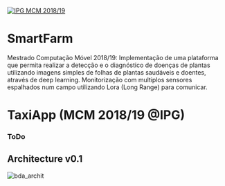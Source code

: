<a href="http://mcm.ipg.pt"><img src="http://www.ipg.pt/website/imgs/logotipo_ipg.jpg" title="IPG(MCM)" alt="IPG MCM 2018/19"></a>

# SmartFarm
Mestrado Computação Móvel 2018/19: Implementação de uma plataforma que permita realizar a detecção e o diagnóstico de doenças de plantas utilizando imagens simples de folhas de plantas saudáveis e doentes, através de deep learning. Monitorização com multiplos sensores espalhados num campo utilizando Lora (Long Range) para comunicar.

# TaxiApp (MCM 2018/19 @IPG)

### ToDo
## Architecture v0.1
![bda_archit](https://user-images.githubusercontent.com/2634610/54847053-415efd00-4cd5-11e9-93f2-e43b31660adf.png)


